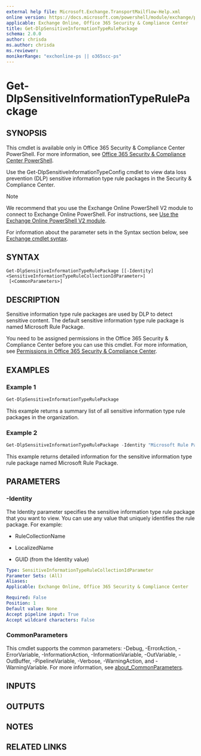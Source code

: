 ```yaml
---
external help file: Microsoft.Exchange.TransportMailflow-Help.xml
online version: https://docs.microsoft.com/powershell/module/exchange/policy-and-compliance-dlp/get-dlpsensitiveinformationtyperulepackage
applicable: Exchange Online, Office 365 Security & Compliance Center
title: Get-DlpSensitiveInformationTypeRulePackage
schema: 2.0.0
author: chrisda
ms.author: chrisda
ms.reviewer:
monikerRange: "exchonline-ps || o365scc-ps"
---
```


# Get-DlpSensitiveInformationTypeRulePackage

## SYNOPSIS
This cmdlet is available only in Office 365 Security & Compliance Center PowerShell. For more information, see [Office 365 Security & Compliance Center PowerShell](https://docs.microsoft.com/powershell/exchange/office-365-scc/office-365-scc-powershell).

Use the Get-DlpSensitiveInformationTypeConfig cmdlet to view data loss prevention (DLP) sensitive information type rule packages in the Security & Compliance Center.

> [!NOTE]
> We recommend that you use the Exchange Online PowerShell V2 module to connect to Exchange Online PowerShell. For instructions, see [Use the Exchange Online PowerShell V2 module](https://docs.microsoft.com/powershell/exchange/exchange-online/exchange-online-powershell-v2/exchange-online-powershell-v2).

For information about the parameter sets in the Syntax section below, see [Exchange cmdlet syntax](https://docs.microsoft.com/powershell/exchange/exchange-server/exchange-cmdlet-syntax).

## SYNTAX

```
Get-DlpSensitiveInformationTypeRulePackage [[-Identity] <SensitiveInformationTypeRuleCollectionIdParameter>]
 [<CommonParameters>]
```

## DESCRIPTION
Sensitive information type rule packages are used by DLP to detect sensitive content. The default sensitive information type rule package is named Microsoft Rule Package.

You need to be assigned permissions in the Office 365 Security & Compliance Center before you can use this cmdlet. For more information, see [Permissions in Office 365 Security & Compliance Center](https://go.microsoft.com/fwlink/p/?LinkId=511920).

## EXAMPLES

### Example 1
```powershell
Get-DlpSensitiveInformationTypeRulePackage
```

This example returns a summary list of all sensitive information type rule packages in the organization.

### Example 2
```powershell
Get-DlpSensitiveInformationTypeRulePackage -Identity "Microsoft Rule Package" | Format-List
```

This example returns detailed information for the sensitive information type rule package named Microsoft Rule Package.

## PARAMETERS

### -Identity
The Identity parameter specifies the sensitive information type rule package that you want to view. You can use any value that uniquely identifies the rule package. For example:

- RuleCollectionName

- LocalizedName

- GUID (from the Identity value)

```yaml
Type: SensitiveInformationTypeRuleCollectionIdParameter
Parameter Sets: (All)
Aliases:
Applicable: Exchange Online, Office 365 Security & Compliance Center

Required: False
Position: 1
Default value: None
Accept pipeline input: True
Accept wildcard characters: False
```

### CommonParameters
This cmdlet supports the common parameters: -Debug, -ErrorAction, -ErrorVariable, -InformationAction, -InformationVariable, -OutVariable, -OutBuffer, -PipelineVariable, -Verbose, -WarningAction, and -WarningVariable. For more information, see [about_CommonParameters](https://go.microsoft.com/fwlink/p/?LinkID=113216).

## INPUTS

###  

## OUTPUTS

###  

## NOTES

## RELATED LINKS
